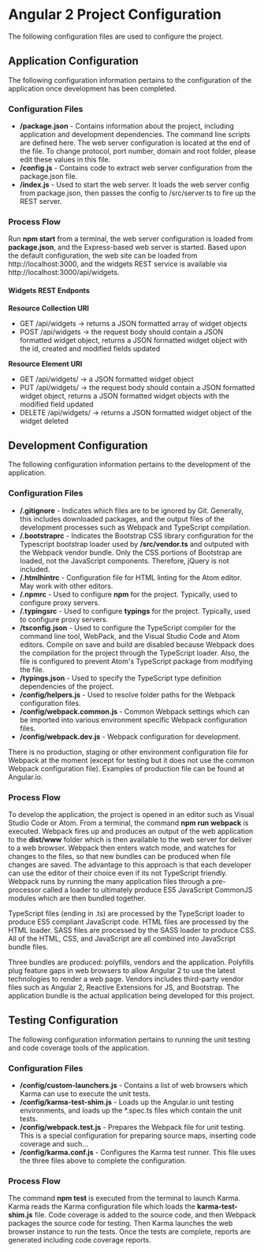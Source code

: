 # Angular 2 Project Configuration

The following configuration files are used to configure the project.

## Application Configuration

The following configuration information pertains to the configuration of the application once development has been completed.

### Configuration Files

- **/package.json** - Contains information about the project, including application and development dependencies. The command line scripts are defined here. The web server configuration is located at the end of the file. To change protocol, port number, domain and root folder, please edit these values in this file.
- **/config.js** - Contains code to extract web server configuration from the package.json file.
- **/index.js** - Used to start the web server. It loads the web server config from package.json, then passes the config to /src/server.ts to fire up the REST server.

### Process Flow

Run **npm start** from a terminal, the web server configuration is loaded from **package.json**, and the Express-based web server is started. Based upon the default configuration, the web site can be loaded from http://localhost:3000, and the widgets REST service is available via http://localhost:3000/api/widgets.

#### Widgets REST Endponts

__Resource Collection URI__

- GET /api/widgets -> returns a JSON formatted array of widget objects
- POST /api/widgets -> the request body should contain a JSON formatted widget object,
returns a JSON formatted widget object with the id, created and modified fields updated

__Resource Element URI__

- GET /api/widgets/<widget id> -> a JSON formatted widget object
- PUT /api/widgets/<widget id> -> the request body should contain a JSON formatted widget object, returns a JSON formatted widget objects with the modified field updated
- DELETE /api/widgets/<widget id> -> returns a JSON formatted widget object of the widget deleted

## Development Configuration

The following configuration information pertains to the development of the application.

### Configuration Files

- **/.gitignore** - Indicates which files are to be ignored by Git. Generally, this includes downloaded packages, and the output files of the development processes such as Webpack and TypeScript compilation.
- **/.bootstraprc** - Indicates the Bootstrap CSS library configuration for the Typescript bootstrap loader used by **/src/vendor.ts** and outputed with the Webpack vendor bundle. Only the CSS portions of Bootstrap are loaded, not the JavaScript components. Therefore, jQuery is not included. 
- **/.htmlhintrc** - Configuration file for HTML linting for the Atom editor. May work with other editors.
- **/.npmrc** - Used to configure **npm** for the project. Typically, used to configure proxy servers.
- **/.typingsrc** - Used to configure **typings** for the project. Typically, used to configure proxy servers.
- **/tsconfig.json** - Used to configure the TypeScript compiler for the command line tool, WebPack, and the Visual Studio Code and Atom editors. Compile on save and build are disabled because Webpack does the compilation for the project through the TypeScript loader. Also, the file is configured to prevent Atom's TypeScript package from modifying the file.
- **/typings.json** - Used to specify the TypeScript type definition dependencies of the project.
- **/config/helpers.js** - Used to resolve folder paths for the Webpack configuration files.
- **/config/webpack.common.js** - Common Webpack settings which can be imported into various environment specific Webpack configuration files.
- **/config/webpack.dev.js** - Webpack configuration for development.

There is no production, staging or other environment configuration file for Webpack at the moment (except for testing but it does not use the common Webpack configuration file).  Examples of production file can be found at Angular.io.

### Process Flow

To develop the application, the project is opened in an editor such as Visual Studio Code or Atom. From a terminal, the command **npm run webpack** is executed. Webpack fires up and produces an output of the web application to the **dist/www** folder which is then available to the web server for deliver to a web browser. Webpack then enters watch mode, and watches for changes to the files, so that new bundles can be produced when file changes are saved. The advantage to this approach is that each developer can use the editor of their choice even if its not TypeScript friendly. Webpack runs by running the many application files through a pre-processor called a loader to ultimately produce ES5 JavaScript CommonJS modules which are then bundled together.

TypeScript files (ending in .ts) are processed by the TypeScript loader to produce ES5 compliant JavaScript code. HTML files are processed by the HTML loader. SASS files are processed by the SASS loader to produce CSS.  All of the HTML, CSS, and JavaScript are all combined into JavaScript bundle files.

Three bundles are produced: polyfills, vendors and the application. Polyfills plug feature gaps in web browsers to allow Angular 2 to use the latest technologies to render a web page. Vendors includes third-party vendor files such as Angular 2, Reactive Extensions for JS, and Bootstrap. The application bundle is the actual application being developed for this project.

## Testing Configuration

The following configuration information pertains to running the unit testing and code coverage tools of the application.

### Configuration Files

- **/config/custom-launchers.js** - Contains a list of web browsers which Karma can use to execute the unit tests.
- **/config/karma-test-shim.js** - Loads up the Angular.io unit testing environments, and loads up the *.spec.ts files which contain the unit tests.
- **/config/webpack.test.js** - Prepares the Webpack file for unit testing. This is a special configuration for preparing source maps, inserting code coverage and such...
- **/config/karma.conf.js** - Configures the Karma test runner. This file uses the three files above to complete the configuration.

### Process Flow

The command **npm test** is executed from the terminal to launch Karma. Karma reads the Karma configuration file which loads the **karma-test-shim.js** file.  Code coverage is added to the source code, and then Webpack packages the source code for testing. Then Karma launches the web browser instance to run the tests. Once the tests are complete, reports are generated including code coverage reports.